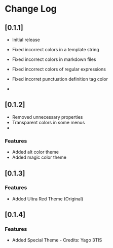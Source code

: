 # Change Log

## [0.1.1]

- Initial release

- Fixed incorrect colors in a template string
- Fixed incorrect colors in markdown files
- Fixed incorrect colors of regular expressions
- Fixed incorret punctuation definition tag color
-
## [0.1.2]

- Removed unnecessary properties
- Transparent colors in some menus
-
### Features

- Added alt color theme
- Added magic color theme

## [0.1.3]

### Features

- Added Ultra Red Theme (Original)

## [0.1.4]

### Features

- Added Special Theme - Credits: Yago 3TIS
